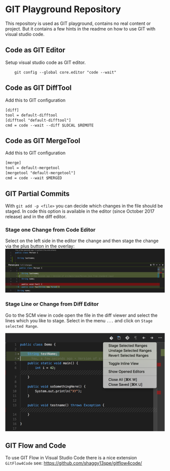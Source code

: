 # GIT Playground Repository

This repository is used as GIT playground, contains no real content or project. But it contains a few hints in the readme on how to use GIT with visual studio code.

## Code as GIT Editor

Setup visual studio code as GIT editor.

		git config --global core.editor "code --wait"

## Code as GIT DiffTool

Add this to GIT configuration

	[diff]
    tool = default-difftool
	[difftool "default-difftool"]
    cmd = code --wait --diff $LOCAL $REMOTE

## Code as GIT MergeTool

Add this to GIT configuration

	[merge]
    tool = default-mergetool
	[mergetool "default-mergetool"]
    cmd = code --wait $MERGED

## GIT Partial Commits

With `git add -p <file>` you can decide which changes in the file should be staged. 
In code this option is available in the editor (since October 2017 release) and in the diff editor.

### Stage one Change from Code Editor

Select on the left side in the editor the change and then stage the change via the plus button in the overlay:
![Code stage partial changes](src/docs/images/editor-git-partial-add.png)

### Stage Line or Change from Diff Editor

Go to the SCM view in code open the file in the diff viewer and select the lines which you like to stage. Select in the menu `...` and click on `Stage selected Range`.

![Code stage partial changes in diff editor](src/docs/images/editor-git-diff-partial-stage.png)

## GIT Flow and Code

To use GIT Flow in Visual Studio Code there is a nice extension `GitFlow4Code` see:
https://github.com/shaggy13spe/gitflow4code/
